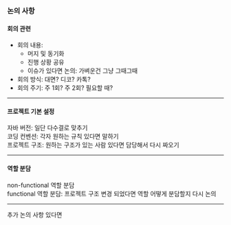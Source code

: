 ### 논의 사항

#### 회의 관련

  - 회의 내용:
    - 머지 및 동기화 
    - 진행 상황 공유
    - 이슈가 있다면 논의: 가벼운건 그냥 그때그때
  - 회의 방식: 대면? 디코? 카톡?
  - 회의 주기: 주 1회? 주 2회? 필요할 때?

--- 

#### 프로젝트 기본 설정

자바 버전: 일단 다수결로 맞추기  
코딩 컨벤션: 각자 원하는 규칙 있다면 말하기  
프로젝트 구조: 원하는 구조가 있는 사람 있다면 담당해서 다시 짜오기  

---

#### 역할 분담 
non-functional 역할 분담  
functional 역할 분담: 프로젝트 구조 변경 되었다면 역할 어떻게 분담할지 다시 논의

--- 

추가 논의 사항 있다면

